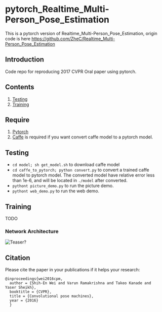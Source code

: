 # pytorch_Realtime_Multi-Person_Pose_Estimation
This is a pytorch version of Realtime_Multi-Person_Pose_Estimation, origin code is here https://github.com/ZheC/Realtime_Multi-Person_Pose_Estimation 

## Introduction
Code repo for reproducing 2017 CVPR Oral paper using pytorch.  

## Contents
1. [Testing](#testing)
2. [Training](#training)

## Require
1. [Pytorch](http://pytorch.org/)
2. [Caffe](http://caffe.berkeleyvision.org/) is required if you want convert caffe model to a pytorch model.

## Testing
- `cd model; sh get_model.sh` to download caffe model
- `cd caffe_to_pytorch; python convert.py` to convert a trained caffe model to pytorch model. The converted model have relative error less than 1e-6, and will be located in `./model` after converted.
- `pythont picture_demo.py` to run the picture demo.
- `pythont web_demo.py` to run the web demo.

## Training
TODO

### Network Architecture
![Teaser?](https://github.com/tensorboy/pytorch_Realtime_Multi-Person_Pose_Estimation/blob/master/readme/pose.png)

## Citation
Please cite the paper in your publications if it helps your research:    
	  
    @inproceedings{wei2016cpm,
      author = {Shih-En Wei and Varun Ramakrishna and Takeo Kanade and Yaser Sheikh},
      booktitle = {CVPR},
      title = {Convolutional pose machines},
      year = {2016}
      }
